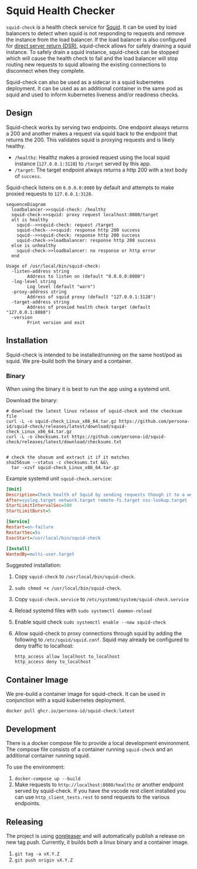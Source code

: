 # Squid Health Checker

`squid-check` is a health check service for [Squid](http://www.squid-cache.org). It can be used by load balancers to detect when squid is not responding to requests and remove the instance from the load balancer. If the load balancer is also configured for [direct server return (DSR)](https://www.haproxy.com/blog/layer-4-load-balancing-direct-server-return-mode), squid-check allows for safely draining a squid instance. To safely drain a squid instance, squid-check can be stopped which will cause the health check to fail and the load balancer will stop routing new requests to squid allowing the existing connections to disconnect when they complete.

Squid-check can also be used as a sidecar in a squid kubernetes deployment. It can be used as an additional container in the same pod as squid and used to inform kubernetes liveness and/or readiness checks.

## Design

Squid-check works by serving two endpoints. One endpoint always returns a 200 and another makes a request via squid back to the endpoint that returns the 200. This validates squid is proxying requests and is likely healthy.

- `/healthz`: Healthz makes a proxied request using the local squid instance (`127.0.0.1:3128`) to `/target` served by this app.
- `/target`: The target endpoint always returns a http 200 with a text body of `success`.

Squid-check listens on `0.0.0.0:8080` by default and attempts to make proxied requests to `127.0.0.1:3128`.

```mermaid
sequenceDiagram
  loadbalancer->>squid-check: /healthz
  squid-check->>squid: proxy request localhost:8080/target
  alt is healthy
    squid-->>squid-check: request /target
    squid-check-->>squid: response http 200 success
    squid-->>squid-check: response http 200 success
    squid-check->>loadbalancer: response http 200 success
  else is unhealthy
    squid-check->>loadbalancer: no response or http error
  end
```

```shell
Usage of /usr/local/bin/squid-check:
  -listen-address string
        Address to listen on (default "0.0.0.0:8080")
  -log-level string
        Log level (default "warn")
  -proxy-address string
        Address of squid proxy (default "127.0.0.1:3128")
  -target-address string
        Address of proxied health check target (default "127.0.0.1:8080")
  -version
        Print version and exit
```

## Installation

Squid-check is intended to be installed/running on the same host/pod as squid. We pre-build both the binary and a container.

### Binary

When using the binary it is best to run the app using a systemd unit.

Download the binary:

```shell
# download the latest linux release of squid-check and the checksum file
curl -L -o squid-check_Linux_x86_64.tar.gz https://github.com/persona-id/squid-check/releases/latest/download/squid-check_Linux_x86_64.tar.gz
curl -L -o checksums.txt https://github.com/persona-id/squid-check/releases/latest/download/checksums.txt


# check the shasum and extract it if it matches
sha256sum --status -c checksums.txt &&\
  tar -xzvf squid-check_Linux_x86_64.tar.gz
```

Example systemd unit `squid-check.service`:

```ini
[Unit]
Description=Check health of Squid by sending requests though it to a web server
After=syslog.target network.target remote-fs.target nss-lookup.target
StartLimitIntervalSec=500
StartLimitBurst=5

[Service]
Restart=on-failure
RestartSec=5s
ExecStart=/usr/local/bin/squid-check

[Install]
WantedBy=multi-user.target
```

Suggested installation:
1. Copy `squid-check` to `/usr/local/bin/squid-check`.
2. `sudo chmod +x /usr/local/bin/squid-check`.
3. Copy `squid-check.service` to `/etc/systemd/system/squid-check.service`
4. Reload systemd files with `sudo systemctl daemon-reload`
5. Enable squid check `sudo systemctl enable --now squid-check`
6. Allow squid-check to proxy connections through squid by adding the following to `/etc/squid/squid.conf`. Squid may already be configured to deny traffic to localhost:

    ```squidconf
    http_access allow localhost to_localhost
    http_access deny to_localhost
    ```

## Container Image

We pre-build a container image for squid-check. It can be used in conjunction with a squid kubernetes deployment.

```shell
docker pull ghcr.io/persona-id/squid-check:latest
```

## Development

There is a docker compose file to provide a local development environment. The compose file consists of a container running `squid-check` and an additional container running squid.

To use the environment:

1. `docker-compose up --build`
2. Make requests to `http://localhost:8080/healthz` or another endpoint served by squid-check. If you have the vscode rest client installed you can use `http_client_tests.rest` to send requests to the various endpoints.

## Releasing

The project is using [goreleaser](https://goreleaser.com) and will automatically publish a release on new tag push. Currently, it builds both a linux binary and a container image.

1. `git tag -a vX.Y.Z`
2. `git push origin vX.Y.Z`
